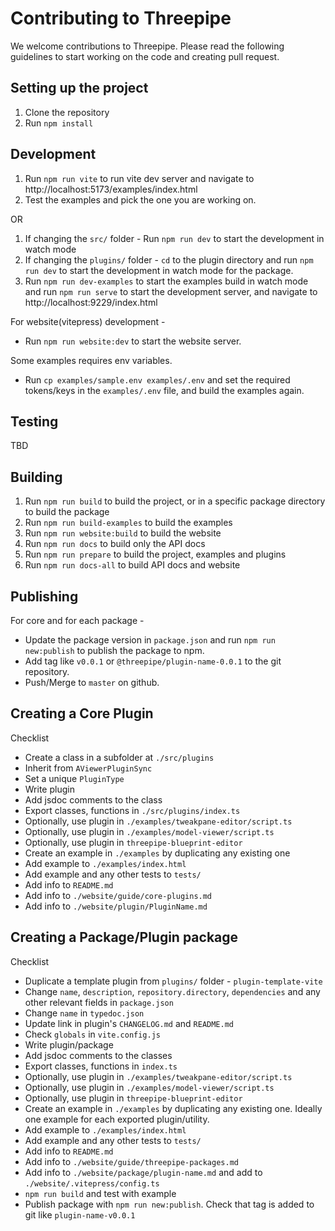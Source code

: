# Contributing to Threepipe

We welcome contributions to Threepipe. Please read the following guidelines to start working on the code and creating pull request.

## Setting up the project

1. Clone the repository
2. Run `npm install`

## Development

1. Run `npm run vite` to run vite dev server and navigate to http://localhost:5173/examples/index.html
2. Test the examples and pick the one you are working on.

OR
1. If changing the `src/` folder - Run `npm run dev` to start the development in watch mode
2. If changing the `plugins/` folder - `cd` to the plugin directory and run `npm run dev` to start the development in watch mode for the package.
3. Run `npm run dev-examples` to start the examples build in watch mode and run `npm run serve` to start the development server, and navigate to http://localhost:9229/index.html

For website(vitepress) development -
- Run `npm run website:dev` to start the website server.

Some examples requires env variables. 
- Run `cp examples/sample.env examples/.env` and set the required tokens/keys in the `examples/.env` file, and build the examples again.

## Testing

TBD

## Building

1. Run `npm run build` to build the project, or in a specific package directory to build the package
2. Run `npm run build-examples` to build the examples
3. Run `npm run website:build` to build the website
4. Run `npm run docs` to build only the API docs
5. Run `npm run prepare` to build the project, examples and plugins
6. Run `npm run docs-all` to build API docs and website

## Publishing

For core and for each package -
- Update the package version in `package.json` and run `npm run new:publish` to publish the package to npm.
- Add tag like `v0.0.1` or `@threepipe/plugin-name-0.0.1` to the git repository.
- Push/Merge to `master` on github. 

## Creating a Core Plugin

Checklist 
- Create a class in a subfolder at `./src/plugins`
- Inherit from `AViewerPluginSync`
- Set a unique `PluginType`
- Write plugin
- Add jsdoc comments to the class
- Export classes, functions in `./src/plugins/index.ts`
- Optionally, use plugin in `./examples/tweakpane-editor/script.ts`
- Optionally, use plugin in `./examples/model-viewer/script.ts`
- Optionally, use plugin in `threepipe-blueprint-editor`
- Create an example in `./examples` by duplicating any existing one
- Add example to `./examples/index.html`
- Add example and any other tests to `tests/`
- Add info to `README.md`
- Add info to `./website/guide/core-plugins.md`
- Add info to `./website/plugin/PluginName.md`

## Creating a Package/Plugin package

Checklist
- Duplicate a template plugin from `plugins/` folder - `plugin-template-vite`
- Change `name`, `description`, `repository.directory`, `dependencies` and any other relevant fields in `package.json`
- Change `name` in `typedoc.json`
- Update link in plugin's `CHANGELOG.md` and `README.md`
- Check `globals` in `vite.config.js`
- Write plugin/package
- Add jsdoc comments to the classes
- Export classes, functions in `index.ts`
- Optionally, use plugin in `./examples/tweakpane-editor/script.ts`
- Optionally, use plugin in `./examples/model-viewer/script.ts`
- Optionally, use plugin in `threepipe-blueprint-editor`
- Create an example in `./examples` by duplicating any existing one. Ideally one example for each exported plugin/utility.
- Add example to `./examples/index.html`
- Add example and any other tests to `tests/`
- Add info to `README.md`
- Add info to `./website/guide/threepipe-packages.md`
- Add info to `./website/package/plugin-name.md` and add to `./website/.vitepress/config.ts`
- `npm run build` and test with example
- Publish package with `npm run new:publish`. Check that tag is added to git like `plugin-name-v0.0.1`
